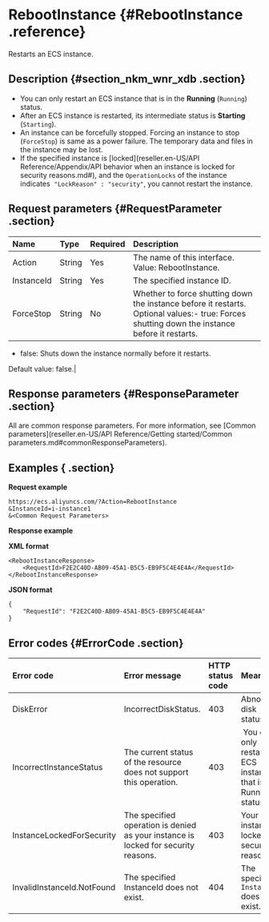# RebootInstance {#RebootInstance .reference}

Restarts an ECS instance.

## Description {#section_nkm_wnr_xdb .section}

-   You can only restart an ECS instance that is in the **Running** \(`Running`\) status.
-   After an ECS instance is restarted, its intermediate status is **Starting** \(`Starting`\).
-   An instance can be forcefully stopped. Forcing an instance to stop \(`ForceStop`\) is same as a power failure. The temporary data and files in the instance may be lost.
-   If the specified instance is [locked](reseller.en-US/API Reference/Appendix/API behavior when an instance is locked for security reasons.md#), and the `OperationLocks` of the instance indicates  `"LockReason" : "security"`, you cannot restart the instance.

## Request parameters {#RequestParameter .section}

|Name|Type|Required|Description|
|:---|:---|:-------|:----------|
|Action|String|Yes|The name of this interface. Value: RebootInstance.|
|InstanceId|String|Yes|The specified instance ID.|
|ForceStop|String|No|Whether to force shutting down the instance before it restarts. Optional values:-   true: Forces shutting down the instance before it restarts.
-   false: Shuts down the instance normally before it restarts.

Default value: false.|

## Response parameters {#ResponseParameter .section}

All are common response parameters. For more information, see [Common parameters](reseller.en-US/API Reference/Getting started/Common parameters.md#commonResponseParameters).

## Examples { .section}

**Request example** 

```
https://ecs.aliyuncs.com/?Action=RebootInstance
&InstanceId=i-instance1
&<Common Request Parameters>
```

**Response example**

 **XML format** 

```
<RebootInstanceResponse>
    <RequestId>F2E2C40D-AB09-45A1-B5C5-EB9F5C4E4E4A</RequestId>
</RebootInstanceResponse>
```

 **JSON format** 

```
{
    "RequestId": "F2E2C40D-AB09-45A1-B5C5-EB9F5C4E4E4A"
}
```

## Error codes {#ErrorCode .section}

|Error code|Error message|HTTP status code|Meaning|
|:---------|:------------|:---------------|:------|
|DiskError|IncorrectDiskStatus.|403|Abnormal disk status.|
|IncorrectInstanceStatus|The current status of the resource does not support this operation.|403| You can only restart an ECS instance that is in Running status.|
|InstanceLockedForSecurity|The specified operation is denied as your instance is locked for security reasons.|403|Your instance is locked for security reasons.|
|InvalidInstanceId.NotFound|The specified InstanceId does not exist.|404|The specified `InstanceId` does not exist.|

